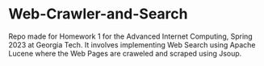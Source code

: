 # Web-Crawler-and-Search
Repo made for Homework 1 for the Advanced Internet Computing, Spring 2023 at Georgia Tech. It involves implementing Web Search using Apache Lucene where the Web Pages are craweled and scraped using Jsoup.
